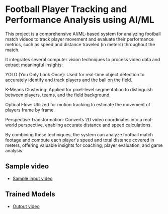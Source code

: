 # Football Player Tracking and Performance Analysis using AI/ML

This project is a comprehensive AI/ML-based system for analyzing football match videos to track player movement and evaluate their performance metrics, such as speed and distance traveled (in meters) throughout the match.

It integrates several computer vision techniques to process video data and extract meaningful insights:

YOLO (You Only Look Once): Used for real-time object detection to accurately identify and track players and the ball on the field.

K-Means Clustering: Applied for pixel-level segmentation to distinguish between players, teams, and the field background.

Optical Flow: Utilized for motion tracking to estimate the movement of players frame by frame.

Perspective Transformation: Converts 2D video coordinates into a real-world perspective, enabling accurate distance and speed calculations.

By combining these techniques, the system can analyze football match footage and compute each player's speed and total distance covered in meters, offering valuable insights for coaching, player evaluation, and game analysis.



## Sample video
-  [Sample input video](https://drive.google.com/file/d/1ULA7d9fDhE3L30Juakgw3wRpasP1A7m2/view?usp=drive_link)

## Trained Models
- [Output video](https://drive.google.com/file/d/1pFNukq29K5Ju4wQ8fyyxlq5vkkwg0L3J/view?usp=drive_link)

